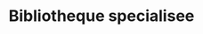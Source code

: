 ---
title: Bibliotheque specialisee
longTitle: 'Bibliothèque spécialisée'
tags:
- gccommon
french:
- "[[Special libraries]]"
---